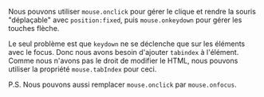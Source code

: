 
Nous pouvons utiliser `mouse.onclick` pour gérer le clique et rendre la souris "déplaçable" avec `position:fixed`, puis `mouse.onkeydown` pour gérer les touches flèche.

Le seul problème est que `keydown` ne se déclenche que sur les éléments avec le focus.
Donc nous avons besoin d'ajouter `tabindex` à l'élément.
Comme nous n'avons pas le droit de modifier le HTML, nous pouvons utiliser la propriété `mouse.tabIndex` pour ceci.

P.S.
Nous pouvons aussi remplacer `mouse.onclick` par `mouse.onfocus`.
